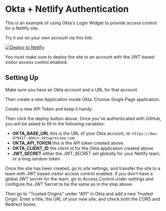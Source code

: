# Okta + Netlify Authentication

This is an example of using Okta's Login Widget to provide access control for a Netlify site.

Try it out on your own account via this link:

<!-- Markdown snippet -->
[![Deploy to Netlify](https://www.netlify.com/img/deploy/button.svg)](https://app.netlify.com/start/deploy?repository=https://github.com/netlify/example-gated-content-with-okta)

You must make sure to deploy the site to an account with the JWT based visitor access control enabled.

## Setting Up

Make sure you have an Okta account and a URL for that account.

Then create a new Application inside Okta. Choose Single Page application.

Create a new API Token and keep it handy.

Then click the deploy button above. Once you've authenticated with GitHub, you will be asked to fill in the following variables:

* **OKTA_BASE_URL** this is the URL of your Okta account, ie: `https://dev-679417-admin.oktapreview.com`
* **OKTA_API_TOKEN** this is the API token created above
* **OKTA_CLIENT_ID** the client id for the Okta application created above
* **JWT_SECRET** either the JWT_SECRET set globally for your Netlify team, or a long random token

Once the site has been created, go to site settings, and transfer the site to a team with JWT based visitor access control enabled. If you don't have a global JWT secret for the team, go to Access Control under settings and configure the JWT Secret to be the same as in the step above.

<!-- Now rename the site or configure a custom domain, and then go to your Okta application created in the steps above, edit the "General Settings" and add your new site as a redirect URL. -->

Then go to "Trusted Origins" under "API" in Okta and add a new Trusted Origin. Enter a title, the URL of your new site, and check both the CORS and Redirect boxes.